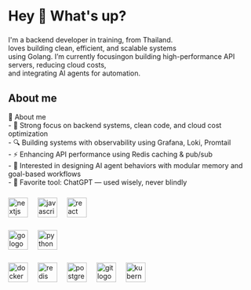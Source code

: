 <h1 align="left">Hey 👋 What's up?</h1>

###

<p align="left">I'm a backend developer in training, from Thailand.  
<br>loves building clean, efficient, and scalable systems
<br>using Golang. I’m currently focusingon building high-performance API servers, reducing cloud costs,
<br>and integrating AI agents for automation. </p>

###


###
<h2 align="left">About me</h2>

 <p align="left"> 
🧠 About me
<br>- 🧱 Strong focus on backend systems, clean code, and cloud cost optimization  
<br>- 🔍 Building systems with observability using Grafana, Loki, Promtail  
<br>- ⚡ Enhancing API performance using Redis caching & pub/sub  
<br>- 🧠 Interested in designing AI agent behaviors with modular memory and goal-based workflows  
<br>- 💬 Favorite tool: ChatGPT — used wisely, never blindly
</p>

###

<div align="left">
  <img src="https://cdn.jsdelivr.net/gh/devicons/devicon/icons/nextjs/nextjs-original.svg" height="40" alt="nextjs logo"  />
  <img width="12" />
  <img src="https://cdn.jsdelivr.net/gh/devicons/devicon/icons/javascript/javascript-original.svg" height="40" alt="javascript logo"  />
  <img width="12" />
  <img src="https://cdn.jsdelivr.net/gh/devicons/devicon/icons/react/react-original.svg" height="40" alt="react logo"  />
</div>

###

<div align="left">
  <img src="https://cdn.jsdelivr.net/gh/devicons/devicon/icons/go/go-original.svg" height="40" alt="go logo"  />
  <img width="12" />
  <img src="https://cdn.jsdelivr.net/gh/devicons/devicon/icons/python/python-original.svg" height="40" alt="python logo"  />
</div>

###

<div align="left">
  <img src="https://cdn.jsdelivr.net/gh/devicons/devicon/icons/docker/docker-original.svg" height="40" alt="docker logo"  />
  <img width="12" />
  <img src="https://cdn.jsdelivr.net/gh/devicons/devicon/icons/redis/redis-original.svg" height="40" alt="redis logo"  />
  <img width="12" />
  <img src="https://cdn.jsdelivr.net/gh/devicons/devicon/icons/postgresql/postgresql-original.svg" height="40" alt="postgresql logo"  />
  <img width="12" />
  <img src="https://cdn.jsdelivr.net/gh/devicons/devicon/icons/git/git-original.svg" height="40" alt="git logo"  />
  <img width="12" />
  <img src="https://cdn.jsdelivr.net/gh/devicons/devicon/icons/kubernetes/kubernetes-plain.svg" height="40" alt="kubernetes logo"  />
</div>

###
